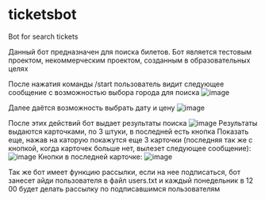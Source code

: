 # ticketsbot
Bot for search tickets
 
 
 Данный бот предназначен для поиска билетов.
 Бот является тестовым проектом, некоммерческим проектом, созданным в образовательных целях
 
 После нажатия команды /start пользователь видит следующее сообщение с возможностью выбора города для поиска
![image](https://github.com/daxata06/ticketsbot/assets/126562911/1fdaff5d-9459-483a-bc06-dfa5e38e94e1)

Далее даётся возможность выбрать дату и цену
![image](https://github.com/daxata06/ticketsbot/assets/126562911/e4ab2a3d-1e16-4fca-ae87-3d09c54a80b1)

После этих действий бот выдает результаты поиска
![image](https://github.com/daxata06/ticketsbot/assets/126562911/6b4ac097-fae9-4feb-adfb-52be22349537)
Результаты выдаются карточками, по 3 штуки, в последней есть кнопка Показать еще, нажав на каторую покажутся еще 3 карточки (последняя так же с кнопкой, когда карточек больше нет, вылезет следующее сообщение):
![image](https://github.com/daxata06/ticketsbot/assets/126562911/3afa3384-64c7-48a4-8730-aca03a19ba75)
Кнопки в последней карточке:
![image](https://github.com/daxata06/ticketsbot/assets/126562911/ce0b0a08-b676-4c10-8cee-aba55c1d2fa0)


Так же бот имеет функцию рассылки, если на нее подписаться, бот занесет айди пользователя в файл users.txt  и каждый понедельник в 12 00 будет делать рассылку по подписавшимся пользователям
